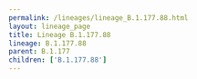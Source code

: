 ```yaml
---
permalink: /lineages/lineage_B.1.177.88.html
layout: lineage_page
title: Lineage B.1.177.88
lineage: B.1.177.88
parent: B.1.177
children: ['B.1.177.88']
---
```

